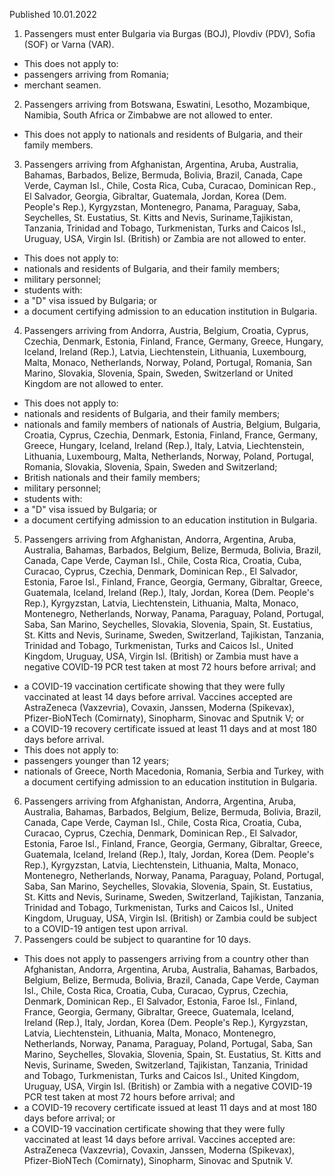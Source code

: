 Published 10.01.2022
1. Passengers must enter Bulgaria via Burgas (BOJ), Plovdiv (PDV), Sofia (SOF) or Varna (VAR).
- This does not apply to:
- passengers arriving from Romania;
- merchant seamen.
2. Passengers arriving from Botswana, Eswatini, Lesotho, Mozambique, Namibia, South Africa or Zimbabwe are not allowed to enter.
- This does not apply to nationals and residents of Bulgaria, and their family members.
3. Passengers arriving from Afghanistan, Argentina, Aruba, Australia, Bahamas, Barbados, Belize, Bermuda, Bolivia, Brazil, Canada, Cape Verde, Cayman Isl., Chile, Costa Rica, Cuba, Curacao, Dominican Rep., El Salvador, Georgia, Gibraltar, Guatemala, Jordan, Korea (Dem. People's Rep.), Kyrgyzstan, Montenegro, Panama, Paraguay, Saba, Seychelles, St. Eustatius, St. Kitts and Nevis, Suriname,Tajikistan, Tanzania, Trinidad and Tobago, Turkmenistan, Turks and Caicos Isl., Uruguay, USA, Virgin Isl. (British) or Zambia are not allowed to enter.
- This does not apply to:
- nationals and residents of Bulgaria, and their family members;
- military personnel;
- students with:
- a "D" visa issued by Bulgaria; or
- a document certifying admission to an education institution in Bulgaria.
4. Passengers arriving from Andorra, Austria, Belgium, Croatia, Cyprus, Czechia, Denmark, Estonia, Finland, France, Germany, Greece, Hungary, Iceland, Ireland (Rep.), Latvia, Liechtenstein, Lithuania, Luxembourg, Malta, Monaco, Netherlands, Norway, Poland, Portugal, Romania, San Marino, Slovakia, Slovenia, Spain, Sweden, Switzerland or United Kingdom are not allowed to enter.
- This does not apply to:
- nationals and residents of Bulgaria, and their family members;
- nationals and family members of nationals of Austria, Belgium, Bulgaria, Croatia, Cyprus, Czechia, Denmark, Estonia, Finland, France, Germany, Greece, Hungary, Iceland, Ireland (Rep.), Italy, Latvia, Liechtenstein, Lithuania, Luxembourg, Malta, Netherlands, Norway, Poland, Portugal, Romania, Slovakia, Slovenia, Spain, Sweden and Switzerland;
- British nationals and their family members;
- military personnel;
- students with:
- a "D" visa issued by Bulgaria; or
- a document certifying admission to an education institution in Bulgaria.
5. Passengers arriving from Afghanistan, Andorra, Argentina, Aruba, Australia, Bahamas, Barbados, Belgium, Belize, Bermuda, Bolivia, Brazil, Canada, Cape Verde, Cayman Isl., Chile, Costa Rica, Croatia, Cuba, Curacao, Cyprus, Czechia, Denmark, Dominican Rep., El Salvador, Estonia, Faroe Isl., Finland, France, Georgia, Germany, Gibraltar, Greece, Guatemala, Iceland, Ireland (Rep.), Italy, Jordan, Korea (Dem. People's Rep.), Kyrgyzstan, Latvia, Liechtenstein, Lithuania, Malta, Monaco, Montenegro, Netherlands, Norway, Panama, Paraguay, Poland, Portugal, Saba, San Marino, Seychelles, Slovakia, Slovenia, Spain, St. Eustatius, St. Kitts and Nevis, Suriname, Sweden, Switzerland, Tajikistan, Tanzania, Trinidad and Tobago, Turkmenistan, Turks and Caicos Isl., United Kingdom, Uruguay, USA, Virgin Isl. (British) or Zambia must have a negative COVID-19 PCR test taken at most 72 hours before arrival; and
- a COVID-19 vaccination certificate showing that they were fully vaccinated at least 14 days before arrival. Vaccines accepted are AstraZeneca (Vaxzevria), Covaxin, Janssen, Moderna (Spikevax), Pfizer-BioNTech (Comirnaty), Sinopharm, Sinovac and Sputnik V; or
- a COVID-19 recovery certificate issued at least 11 days and at most 180 days before arrival.
- This does not apply to:
- passengers younger than 12 years;
- nationals of Greece, North Macedonia, Romania, Serbia and Turkey, with a document certifying admission to an education institution in Bulgaria.
6. Passengers arriving from Afghanistan, Andorra, Argentina, Aruba, Australia, Bahamas, Barbados, Belgium, Belize, Bermuda, Bolivia, Brazil, Canada, Cape Verde, Cayman Isl., Chile, Costa Rica, Croatia, Cuba, Curacao, Cyprus, Czechia, Denmark, Dominican Rep., El Salvador, Estonia, Faroe Isl., Finland, France, Georgia, Germany, Gibraltar, Greece, Guatemala, Iceland, Ireland (Rep.), Italy, Jordan, Korea (Dem. People's Rep.), Kyrgyzstan, Latvia, Liechtenstein, Lithuania, Malta, Monaco, Montenegro, Netherlands, Norway, Panama, Paraguay, Poland, Portugal, Saba, San Marino, Seychelles, Slovakia, Slovenia, Spain, St. Eustatius, St. Kitts and Nevis, Suriname, Sweden, Switzerland, Tajikistan, Tanzania, Trinidad and Tobago, Turkmenistan, Turks and Caicos Isl., United Kingdom, Uruguay, USA, Virgin Isl. (British) or Zambia could be subject to a COVID-19 antigen test upon arrival.
7. Passengers could be subject to quarantine for 10 days.
- This does not apply to passengers arriving from a country other than Afghanistan, Andorra, Argentina, Aruba, Australia, Bahamas, Barbados, Belgium, Belize, Bermuda, Bolivia, Brazil, Canada, Cape Verde, Cayman Isl., Chile, Costa Rica, Croatia, Cuba, Curacao, Cyprus, Czechia, Denmark, Dominican Rep., El Salvador, Estonia, Faroe Isl., Finland, France, Georgia, Germany, Gibraltar, Greece, Guatemala, Iceland, Ireland (Rep.), Italy, Jordan, Korea (Dem. People's Rep.), Kyrgyzstan, Latvia, Liechtenstein, Lithuania, Malta, Monaco, Montenegro, Netherlands, Norway, Panama, Paraguay, Poland, Portugal, Saba, San Marino, Seychelles, Slovakia, Slovenia, Spain, St. Eustatius, St. Kitts and Nevis, Suriname, Sweden, Switzerland, Tajikistan, Tanzania, Trinidad and Tobago, Turkmenistan, Turks and Caicos Isl., United Kingdom, Uruguay, USA, Virgin Isl. (British) or Zambia with a negative COVID-19 PCR test taken at most 72 hours before arrival; and
- a COVID-19 recovery certificate issued at least 11 days and at most 180 days before arrival; or
- a COVID-19 vaccination certificate showing that they were fully vaccinated at least 14 days before arrival. Vaccines accepted are: AstraZeneca (Vaxzevria), Covaxin, Janssen, Moderna (Spikevax), Pfizer-BioNTech (Comirnaty), Sinopharm, Sinovac and Sputnik V.